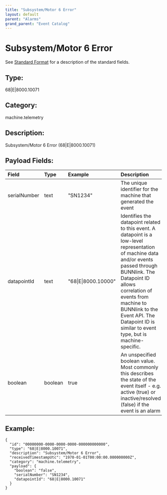 ```yaml
---
title: "Subsystem/Motor 6 Error"
layout: default
parent: "Alarms"
grand_parent: "Event Catalog"
---
```


# Subsystem/Motor 6 Error

See [Standard Format](/event-subscriptions/event-format) for a description of the standard fields.

## Type:

68\|E\|8000.10071

## Category:

machine.telemetry

## Description: 

Subsystem/Motor 6 Error (68\|E\|8000.10071)

## Payload Fields:

| Field | Type | Example | Description |
|:------|:-----|:--------|:------------|
| serialNumber | text | "SN1234" | The unique identifier for the machine that generated the event |
| datapointId | text | "68\|E\|8000.10000" | Identifies the datapoint related to this event. A datapoint is a low-level representation of machine data and/or events passed through BUNNlink. The Datapoint ID allows correlation of events from machine to BUNNlink to the Event API. The Datapoint ID is similar to event type, but is machine-specific. |
| boolean | boolean | true | An unspecified boolean value. Most commonly this describes the state of the event itself - e.g. active (true) or inactive/resolved (false) if the event is an alarm |

## Example:

```
{
  "id": "00000000-0000-0000-0000-000000000000",
  "type": "68|E|8000.10071",
  "description": "Subsystem/Motor 6 Error",
  "receivedTimestampUtc": "1970-01-01T00:00:00.000000000Z",
  "category": "machine.telemetry",
  "payload": {
    "boolean": "false",
    "serialNumber": "SN1234",
    "datapointId": "68|E|8000.10071"
  }
}
```
